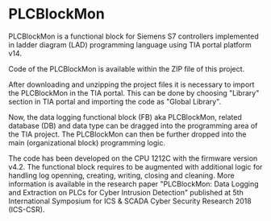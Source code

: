# PLCBlockMon

PLCBlockMon is a functional block for Siemens S7 controllers implemented in ladder diagram (LAD) programming language using TIA portal platform v14.

Code of the PLCBlockMon is available within the ZIP file of this project.

After downloading and unzipping the project files it is necessary to import the PLCBlockMon in the TIA portal. This can be done by choosing "Library" section in TIA portal and importing the code as "Global Library".

Now, the data logging functional block (FB) aka PLCBlockMon, related database (DB) and data type can be dragged into the programming area of the TIA project. The PLCBlockMon can then be further dropped into the main (organizational block) programming logic.

The code has been developed on the CPU 1212C with the firmware version v4.2. The functional block requires to be augmented with additional logic for handling log openning, creating, writing, closing and cleaning. More information is available in the research paper "PLCBlockMon: Data Logging and Extraction on PLCs for Cyber Intrusion Detection" published at 5th International Symposium for ICS & SCADA Cyber Security Research 2018 (ICS-CSR).
